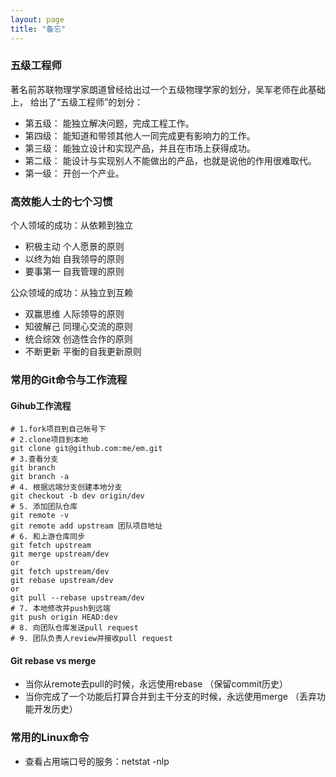 ```yaml
---
layout: page
title: "备忘"
---
```


### 五级工程师

著名前苏联物理学家朗道曾经给出过一个五级物理学家的划分，吴军老师在此基础上，
给出了“五级工程师”的划分：

* 第五级： 能独立解决问题，完成工程工作。
* 第四级： 能知道和带领其他人一同完成更有影响力的工作。
* 第三级： 能独立设计和实现产品，并且在市场上获得成功。
* 第二级： 能设计与实现别人不能做出的产品，也就是说他的作用很难取代。
* 第一级： 开创一个产业。

### 高效能人士的七个习惯

个人领域的成功：从依赖到独立

* 积极主动 个人愿景的原则
* 以终为始 自我领导的原则
* 要事第一 自我管理的原则

公众领域的成功：从独立到互赖

* 双赢思维 人际领导的原则
* 知彼解己 同理心交流的原则 
* 统合综效 创造性合作的原则 
* 不断更新 平衡的自我更新原则 

### 常用的Git命令与工作流程

#### Gihub工作流程
```
# 1.fork项目到自己帐号下
# 2.clone项目到本地
git clone git@github.com:me/em.git
# 3.查看分支
git branch
git branch -a
# 4. 根据远端分支创建本地分支
git checkout -b dev origin/dev
# 5. 添加团队仓库
git remote -v
git remote add upstream 团队项目地址
# 6. 和上游仓库同步
git fetch upstream
git merge upstream/dev
or
git fetch upstream/dev
git rebase upstream/dev
or
git pull --rebase upstream/dev
# 7. 本地修改并push到远端
git push origin HEAD:dev
# 8. 向团队仓库发送pull request
# 9. 团队负责人review并接收pull request
```

#### Git rebase vs merge
* 当你从remote去pull的时候，永远使用rebase （保留commit历史）
* 当你完成了一个功能后打算合并到主干分支的时候，永远使用merge
  （丢弃功能开发历史）

### 常用的Linux命令
* 查看占用端口号的服务：netstat -nlp
